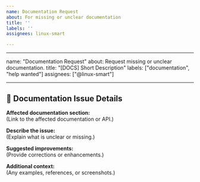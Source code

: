 ```yaml
---
name: Documentation Request
about: For missing or unclear documentation
title: ''
labels: ''
assignees: linux-smart

---
```


---
name: "Documentation Request"
about: Request missing or unclear documentation.
title: "[DOCS] Short Description"
labels: ["documentation", "help wanted"]
assignees: ["@linux-smart"]

---

## 📖 Documentation Issue Details  
**Affected documentation section:**  
(Link to the affected documentation or API.)  

**Describe the issue:**  
(Explain what is unclear or missing.)  

**Suggested improvements:**  
(Provide corrections or enhancements.)  

**Additional context:**  
(Any examples, references, or screenshots.)

